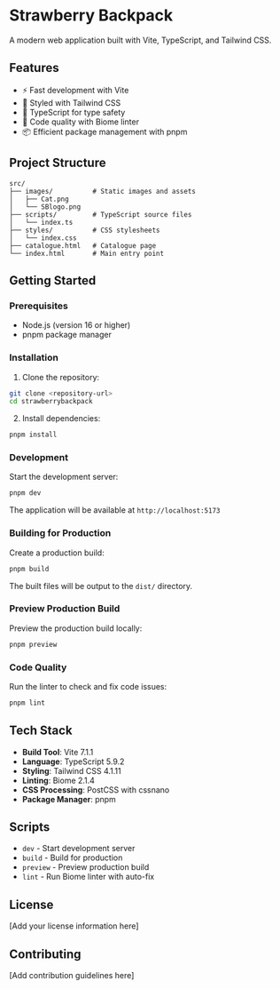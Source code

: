 # Strawberry Backpack

A modern web application built with Vite, TypeScript, and Tailwind CSS.

## Features

- ⚡ Fast development with Vite
- 🎨 Styled with Tailwind CSS
- 📝 TypeScript for type safety
- 🧹 Code quality with Biome linter
- 📦 Efficient package management with pnpm

## Project Structure

```
src/
├── images/          # Static images and assets
│   ├── Cat.png
│   └── SBlogo.png
├── scripts/         # TypeScript source files
│   └── index.ts
├── styles/          # CSS stylesheets
│   └── index.css
├── catalogue.html   # Catalogue page
└── index.html       # Main entry point
```

## Getting Started

### Prerequisites

- Node.js (version 16 or higher)
- pnpm package manager

### Installation

1. Clone the repository:
```bash
git clone <repository-url>
cd strawberrybackpack
```

2. Install dependencies:
```bash
pnpm install
```

### Development

Start the development server:
```bash
pnpm dev
```

The application will be available at `http://localhost:5173`

### Building for Production

Create a production build:
```bash
pnpm build
```

The built files will be output to the `dist/` directory.

### Preview Production Build

Preview the production build locally:
```bash
pnpm preview
```

### Code Quality

Run the linter to check and fix code issues:
```bash
pnpm lint
```

## Tech Stack

- **Build Tool**: Vite 7.1.1
- **Language**: TypeScript 5.9.2
- **Styling**: Tailwind CSS 4.1.11
- **Linting**: Biome 2.1.4
- **CSS Processing**: PostCSS with cssnano
- **Package Manager**: pnpm

## Scripts

- `dev` - Start development server
- `build` - Build for production
- `preview` - Preview production build
- `lint` - Run Biome linter with auto-fix

## License

[Add your license information here]

## Contributing

[Add contribution guidelines here]